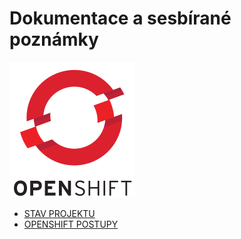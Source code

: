 # Dokumentace a sesbírané poznámky
![logo](img/OpenShift-LogoType.png)
+ [STAV PROJEKTU](/openshift/project_status/)
+ [OPENSHIFT POSTUPY](/openshift/)
